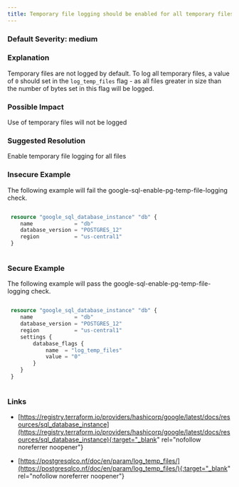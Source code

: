 ```yaml
---
title: Temporary file logging should be enabled for all temporary files.
---
```


### Default Severity: <span class="severity medium">medium</span>

### Explanation

Temporary files are not logged by default. To log all temporary files, a value of `0` should set in the `log_temp_files` flag - as all files greater in size than the number of bytes set in this flag will be logged.

### Possible Impact
Use of temporary files will not be logged

### Suggested Resolution
Enable temporary file logging for all files


### Insecure Example

The following example will fail the google-sql-enable-pg-temp-file-logging check.
```terraform

 resource "google_sql_database_instance" "db" {
 	name             = "db"
 	database_version = "POSTGRES_12"
 	region           = "us-central1"
 }
 			
```



### Secure Example

The following example will pass the google-sql-enable-pg-temp-file-logging check.
```terraform

 resource "google_sql_database_instance" "db" {
 	name             = "db"
 	database_version = "POSTGRES_12"
 	region           = "us-central1"
 	settings {
 	    database_flags {
 		    name  = "log_temp_files"
 		    value = "0"
 		}
 	}
 }
 			
```



### Links


- [https://registry.terraform.io/providers/hashicorp/google/latest/docs/resources/sql_database_instance](https://registry.terraform.io/providers/hashicorp/google/latest/docs/resources/sql_database_instance){:target="_blank" rel="nofollow noreferrer noopener"}

- [https://postgresqlco.nf/doc/en/param/log_temp_files/](https://postgresqlco.nf/doc/en/param/log_temp_files/){:target="_blank" rel="nofollow noreferrer noopener"}



